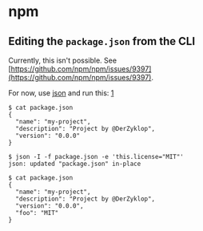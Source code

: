 # npm

## Editing the `package.json` from the CLI

Currently, this isn't possible. See [https://github.com/npm/npm/issues/9397](https://github.com/npm/npm/issues/9397).

For now, use [json]() and run this: [1](https://stackoverflow.com/questions/25329241/edit-package-json-from-commandline)

```
$ cat package.json
{
  "name": "my-project",
  "description": "Project by @DerZyklop",
  "version": "0.0.0"
}

$ json -I -f package.json -e 'this.license="MIT"'
json: updated "package.json" in-place

$ cat package.json
{
  "name": "my-project",
  "description": "Project by @DerZyklop",
  "version": "0.0.0",
  "foo": "MIT"
}
```